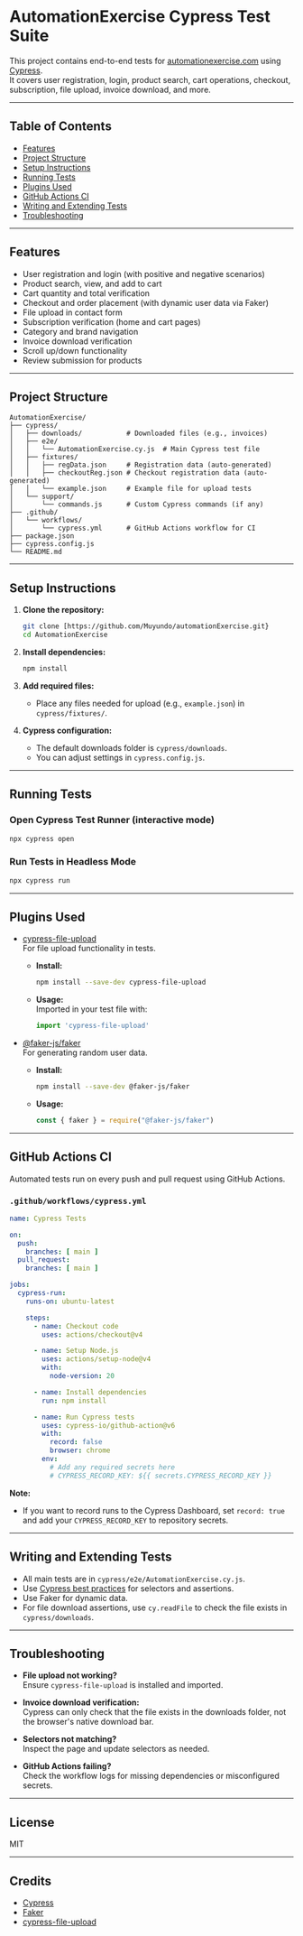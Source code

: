 # AutomationExercise Cypress Test Suite

This project contains end-to-end tests for [automationexercise.com](https://automationexercise.com) using [Cypress](https://www.cypress.io/).  
It covers user registration, login, product search, cart operations, checkout, subscription, file upload, invoice download, and more.

---

## Table of Contents

- [Features](#features)
- [Project Structure](#project-structure)
- [Setup Instructions](#setup-instructions)
- [Running Tests](#running-tests)
- [Plugins Used](#plugins-used)
- [GitHub Actions CI](#github-actions-ci)
- [Writing and Extending Tests](#writing-and-extending-tests)
- [Troubleshooting](#troubleshooting)

---

## Features

- User registration and login (with positive and negative scenarios)
- Product search, view, and add to cart
- Cart quantity and total verification
- Checkout and order placement (with dynamic user data via Faker)
- File upload in contact form
- Subscription verification (home and cart pages)
- Category and brand navigation
- Invoice download verification
- Scroll up/down functionality
- Review submission for products

---

## Project Structure

```
AutomationExercise/
├── cypress/
│   ├── downloads/           # Downloaded files (e.g., invoices)
│   ├── e2e/
│   │   └── AutomationExercise.cy.js  # Main Cypress test file
│   ├── fixtures/
│   │   ├── regData.json     # Registration data (auto-generated)
│   │   ├── checkoutReg.json # Checkout registration data (auto-generated)
│   │   └── example.json     # Example file for upload tests
│   └── support/
│       └── commands.js      # Custom Cypress commands (if any)
├── .github/
│   └── workflows/
│       └── cypress.yml      # GitHub Actions workflow for CI
├── package.json
├── cypress.config.js
└── README.md
```

---

## Setup Instructions

1. **Clone the repository:**
   ```bash
   git clone [https://github.com/Muyundo/automationExercise.git}
   cd AutomationExercise
   ```

2. **Install dependencies:**
   ```bash
   npm install
   ```

3. **Add required files:**
   - Place any files needed for upload (e.g., `example.json`) in `cypress/fixtures/`.

4. **Cypress configuration:**
   - The default downloads folder is `cypress/downloads`.
   - You can adjust settings in `cypress.config.js`.

---

## Running Tests

### Open Cypress Test Runner (interactive mode)
```bash
npx cypress open
```

### Run Tests in Headless Mode
```bash
npx cypress run
```

---

## Plugins Used

- [cypress-file-upload](https://github.com/abramenal/cypress-file-upload)  
  For file upload functionality in tests.
  - **Install:**  
    ```bash
    npm install --save-dev cypress-file-upload
    ```
  - **Usage:**  
    Imported in your test file with:
    ```js
    import 'cypress-file-upload'
    ```

- [@faker-js/faker](https://github.com/faker-js/faker)  
  For generating random user data.
  - **Install:**  
    ```bash
    npm install --save-dev @faker-js/faker
    ```
  - **Usage:**  
    ```js
    const { faker } = require("@faker-js/faker")
    ```

---

## GitHub Actions CI

Automated tests run on every push and pull request using GitHub Actions.

### `.github/workflows/cypress.yml`

```yaml
name: Cypress Tests

on:
  push:
    branches: [ main ]
  pull_request:
    branches: [ main ]

jobs:
  cypress-run:
    runs-on: ubuntu-latest

    steps:
      - name: Checkout code
        uses: actions/checkout@v4

      - name: Setup Node.js
        uses: actions/setup-node@v4
        with:
          node-version: 20

      - name: Install dependencies
        run: npm install

      - name: Run Cypress tests
        uses: cypress-io/github-action@v6
        with:
          record: false
          browser: chrome
        env:
          # Add any required secrets here
          # CYPRESS_RECORD_KEY: ${{ secrets.CYPRESS_RECORD_KEY }}
```

**Note:**  
- If you want to record runs to the Cypress Dashboard, set `record: true` and add your `CYPRESS_RECORD_KEY` to repository secrets.

---

## Writing and Extending Tests

- All main tests are in `cypress/e2e/AutomationExercise.cy.js`.
- Use [Cypress best practices](https://docs.cypress.io/guides/references/best-practices) for selectors and assertions.
- Use Faker for dynamic data.
- For file download assertions, use `cy.readFile` to check the file exists in `cypress/downloads`.

---

## Troubleshooting

- **File upload not working?**  
  Ensure `cypress-file-upload` is installed and imported.

- **Invoice download verification:**  
  Cypress can only check that the file exists in the downloads folder, not the browser's native download bar.

- **Selectors not matching?**  
  Inspect the page and update selectors as needed.

- **GitHub Actions failing?**  
  Check the workflow logs for missing dependencies or misconfigured secrets.

---

## License

MIT

---

## Credits

- [Cypress](https://www.cypress.io/)
- [Faker](https://github.com/faker-js/faker)
- [cypress-file-upload](https://github.com/abramenal/cypress-file-upload)
